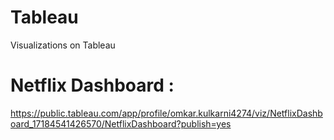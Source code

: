 # Tableau
Visualizations on Tableau

# Netflix Dashboard : 
https://public.tableau.com/app/profile/omkar.kulkarni4274/viz/NetflixDashboard_17184541426570/NetflixDashboard?publish=yes
